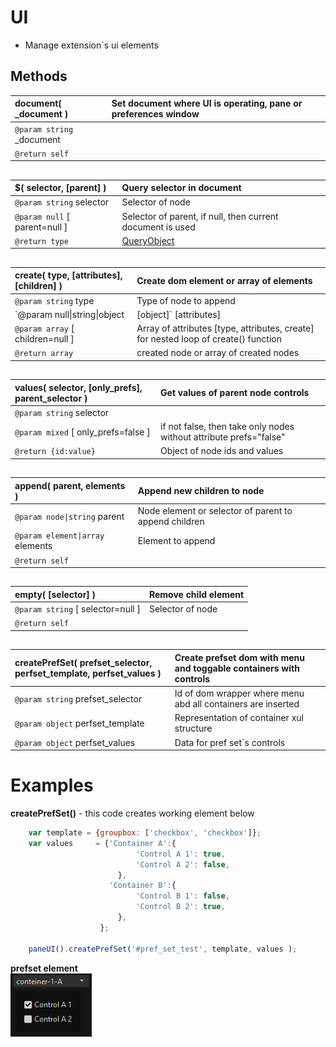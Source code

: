 # UI  
* Manage extension`s ui elements  


## Methods  

| __document__( \_document )    | Set document where UI is operating, pane or preferences window    |  
|:---    |:---    |  
|`@param string` \_document    |    |  
|`@return self`    |    |  

##  

| __$__( selector, [parent] )    |Query selector in document    |  
|:---    |:---    |  
|`@param string` selector    |Selector of node    |  
|`@param null` [ parent=null ]    |Selector of parent, if null, then current document is used    |  
|`@return type`    |[QueryObject](https://docs.activestate.com/komodo/11/sdk/api/module-ko_dom-QueryObject.html)    |  

##  

| __create__( type, [attributes], [children] )    |Create dom element or array of elements    |  
|:---    |:---    |  
|`@param string` type    |Type of node to append    |  
|`@param null\|string\|object|[object]` [attributes]    |Attributes for controls, define array of strings or array of objects for adding multiple nodes    |  
|`@param array` [ children=null ]    |Array of attributes [type, attributes, create] for nested loop of create() function  
|`@return array`    |created node or array of created nodes    |  

##  
| __values__( selector, [only_prefs], parent_selector )    |Get values of parent node controls    |  
|:---    |:---    |  
|`@param string` selector    |    |  
|`@param mixed` [ only_prefs=false ]    |if not false, then take only nodes without attribute prefs="false"    |  
|`@return {id:value}`    |Object of node ids and values    |  

##  

| __append__( parent, elements )    |Append new children to node    |  
|:---    |:---    |  
|`@param node\|string` parent    |Node element or selector of parent to append children    |  
|`@param element\|array` elements    |Element to append    |  
|`@return self`    |    |  

##  

| __empty__( [selector] )    |Remove child element    |  
|:---    |:---    |  
|`@param string` [ selector=null ]    |Selector of node    |  
|`@return self`    |    |  

##  

| __createPrefSet__( prefset_selector, perfset_template, perfset_values )    |Create prefset dom with menu and toggable containers with controls    |  
|:---    |:---    |  
|`@param string` prefset_selector    |Id of dom wrapper where menu abd all containers are inserted    |  
|`@param object` perfset_template    |Representation of container xul structure    |  
|`@param object` perfset_values    |Data for pref set`s controls    |  

##  


# Examples  
__createPrefSet()__  - this code creates working element below  
``` JavaScript  
    var template = {groupbox: ['checkbox', 'checkbox']};  
    var values     = {'Container A':{  
                            'Control A 1': true,  
                            'Control A 2': false,  
                        },  
                      'Container B':{  
                            'Control B 1': false,  
                            'Control B 2': true,  
                        },  
                    };  

    paneUI().createPrefSet('#pref_set_test', template, values );  
```  
__prefset element__  
![prefset](Test/prefset.gif)  
  